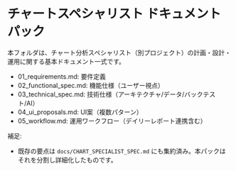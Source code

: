 # チャートスペシャリスト ドキュメントパック

本フォルダは、チャート分析スペシャリスト（別プロジェクト）の計画・設計・運用に関する基本ドキュメント一式です。

- 01_requirements.md: 要件定義
- 02_functional_spec.md: 機能仕様（ユーザー視点）
- 03_technical_spec.md: 技術仕様（アーキテクチャ/データ/バックテスト/AI）
- 04_ui_proposals.md: UI案（複数パターン）
- 05_workflow.md: 運用ワークフロー（デイリーレポート連携含む）

補足:
- 既存の要点は `docs/CHART_SPECIALIST_SPEC.md` にも集約済み。本パックはそれを分割し詳細化したものです。
